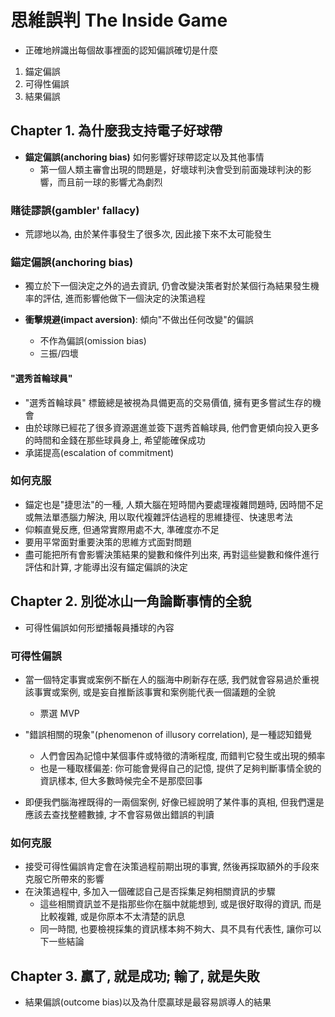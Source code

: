 # 思維誤判 The Inside Game

- 正確地辨識出每個故事裡面的認知偏誤確切是什麼

1. 錨定偏誤
2. 可得性偏誤
3. 結果偏誤

## Chapter 1. 為什麼我支持電子好球帶

- __錨定偏誤(anchoring bias)__ 如何影響好球帶認定以及其他事情
  - 第一個人類主審會出現的問題是，好壞球判決會受到前面幾球判決的影響，而且前一球的影響尤為劇烈

### 賭徒謬誤(gambler' fallacy)
  
- 荒謬地以為, 由於某件事發生了很多次, 因此接下來不太可能發生

### 錨定偏誤(anchoring bias)

- 獨立於下一個決定之外的過去資訊, 仍會改變決策者對於某個行為結果發生機率的評估, 進而影響他做下一個決定的決策過程
  
- __衝擊規避(impact aversion)__: 傾向"不做出任何改變"的偏誤
  - 不作為偏誤(omission bias)
  - 三振/四壞

#### "選秀首輪球員"

- "選秀首輪球員" 標籤總是被視為具備更高的交易價值, 擁有更多嘗試生存的機會
- 由於球隊已經花了很多資源選進並簽下選秀首輪球員, 他們會更傾向投入更多的時間和金錢在那些球員身上, 希望能確保成功
- 承諾提高(escalation of commitment)

### 如何克服

- 錨定也是"捷思法"的一種, 人類大腦在短時間內要處理複雜問題時, 因時間不足或無法單憑腦力解決, 用以取代複雜評估過程的思維捷徑、快速思考法
- 仰賴直覺反應, 但通常實際用處不大, 準確度亦不足
- 要用平常面對重要決策的思維方式面對問題
- 盡可能把所有會影響決策結果的變數和條件列出來, 再對這些變數和條件進行評估和計算, 才能導出沒有錨定偏誤的決定

## Chapter 2. 別從冰山一角論斷事情的全貌

- 可得性偏誤如何形塑播報員播球的內容

### 可得性偏誤

- 當一個特定事實或案例不斷在人的腦海中刷新存在感, 我們就會容易過於重視該事實或案例, 或是妄自推斷該事實和案例能代表一個議題的全貌
  - 票選 MVP

- "錯誤相關的現象"(phenomenon of illusory correlation), 是一種認知錯覺
  - 人們會因為記憶中某個事件或特徵的清晰程度, 而錯判它發生或出現的頻率
  - 也是一種取樣偏差: 你可能會覺得自己的記憶, 提供了足夠判斷事情全貌的資訊樣本, 但大多數時候完全不是那麼回事

- 即便我們腦海裡既得的一兩個案例, 好像已經說明了某件事的真相, 但我們還是應該去查找整體數據, 才不會容易做出錯誤的判讀

### 如何克服

- 接受可得性偏誤肯定會在決策過程前期出現的事實, 然後再採取額外的手段來克服它所帶來的影響
- 在決策過程中, 多加入一個確認自己是否採集足夠相關資訊的步驟
  - 這些相關資訊並不是指那些你在腦中就能想到, 或是很好取得的資訊, 而是比較複雜, 或是你原本不太清楚的訊息
  - 同一時間, 也要檢視採集的資訊樣本夠不夠大、具不具有代表性, 讓你可以下一些結論


## Chapter 3. 贏了, 就是成功; 輸了, 就是失敗

- 結果偏誤(outcome bias)以及為什麼贏球是最容易誤導人的結果






